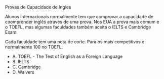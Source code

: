 Provas de Capacidade de Ingles

Alunos internacionais normalmente tem que comprovar a capacidade de coomprender inglês através de uma prova.  Nos EUA a prova mais comum e o TOEFL, mas algumas faculdades também aceita o IELTS e Cambridge Exam.
 
Cada faculdade tem uma nota de corte.  Para os mais competitivos e normalmente 100 no TOEFL.
 
- A.      TOEFL - The Test of English as a Foreign Language
- B.      IELTS
- C.      Cambridge
- D.      Waivers
